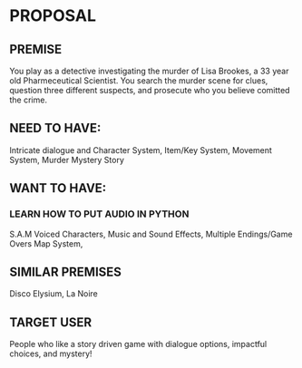 # PROPOSAL

## PREMISE
You play as a detective investigating the murder of Lisa Brookes, a 33 year old Pharmeceutical Scientist. You search the murder scene for clues, question three different suspects, and prosecute who you believe comitted the crime.

## NEED TO HAVE:
Intricate dialogue and Character System,
Item/Key System,
Movement System,
Murder Mystery Story

## WANT TO HAVE:
### LEARN HOW TO PUT AUDIO IN PYTHON
S.A.M Voiced Characters,
Music and Sound Effects,
Multiple Endings/Game Overs
Map System,

## SIMILAR PREMISES
Disco Elysium, La Noire


## TARGET USER
People who like a story driven game with dialogue options, impactful choices, and mystery!